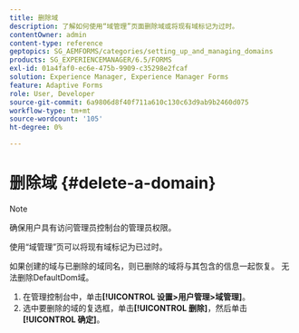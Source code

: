 ```yaml
---
title: 删除域
description: 了解如何使用“域管理”页面删除域或将现有域标记为过时。
contentOwner: admin
content-type: reference
geptopics: SG_AEMFORMS/categories/setting_up_and_managing_domains
products: SG_EXPERIENCEMANAGER/6.5/FORMS
exl-id: 01a4faf0-ec6e-475b-9909-c35298e2fcaf
solution: Experience Manager, Experience Manager Forms
feature: Adaptive Forms
role: User, Developer
source-git-commit: 6a9806d8f40f711a610c130c63d9ab9b2460d075
workflow-type: tm+mt
source-wordcount: '105'
ht-degree: 0%

---
```


# 删除域 {#delete-a-domain}

>[!NOTE]
> 
> 确保用户具有访问管理员控制台的管理员权限。

使用“域管理”页可以将现有域标记为已过时。

如果创建的域与已删除的域同名，则已删除的域将与其包含的信息一起恢复。 无法删除DefaultDom域。

1. 在管理控制台中，单击&#x200B;**[!UICONTROL 设置>用户管理>域管理]**。
1. 选中要删除的域的复选框，单击&#x200B;**[!UICONTROL 删除]**，然后单击&#x200B;**[!UICONTROL 确定]**。
